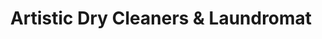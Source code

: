 ---
title: "Artistic Dry Cleaners & Laundromat"
url: /portland/artistic-dry-cleaners-und-laundromat/
shop: Wäscherei
---